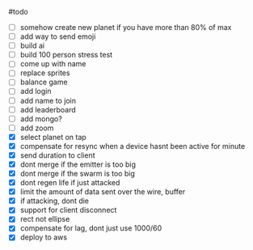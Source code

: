 #todo
 - [ ] somehow create new planet if you have more than 80% of max
 - [ ] add way to send emoji
 - [ ] build ai
 - [ ] build 100 person stress test
 - [ ] come up with name
 - [ ] replace sprites
 - [ ] balance game
 - [ ] add login
 - [ ]   add name to join
 - [ ] add leaderboard
 - [ ]   add mongo?
 - [ ] add zoom
 - [x] select planet on tap
 - [x] compensate for resync when a device hasnt been active for minute
 - [x] send duration to client
 - [x] dont merge if the emitter is too big
 - [x] dont merge if the swarm is too big
 - [x] dont regen life if just attacked
 - [x] limit the amount of data sent over the wire, buffer
 - [x] if attacking, dont die
 - [x] support for client disconnect
 - [x] rect not ellipse
 - [x] compensate for lag, dont just use 1000/60
 - [x] deploy to aws
